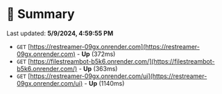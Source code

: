 # 📖 Summary
Last updated: **5/9/2024, 4:59:55 PM**

- `GET` [https://restreamer-09gx.onrender.com](https://restreamer-09gx.onrender.com) - **Up** (372ms)
- `GET` [https://filestreambot-b5k6.onrender.com/](https://filestreambot-b5k6.onrender.com/) - **Up** (363ms)
- `GET` [https://restreamer-09gx.onrender.com/ui](https://restreamer-09gx.onrender.com/ui) - **Up** (1140ms)
